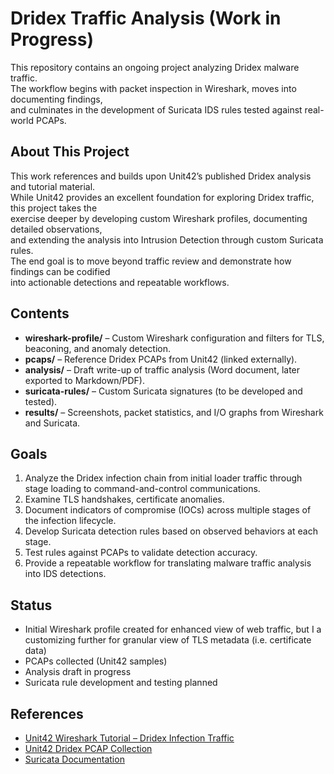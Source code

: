# Dridex Traffic Analysis (Work in Progress)
This repository contains an ongoing project analyzing Dridex malware traffic.  
The workflow begins with packet inspection in Wireshark, moves into documenting findings,  
and culminates in the development of Suricata IDS rules tested against real-world PCAPs.

## About This Project
This work references and builds upon Unit42’s published Dridex analysis and tutorial material.  
While Unit42 provides an excellent foundation for exploring Dridex traffic, this project takes the  
exercise deeper by developing custom Wireshark profiles, documenting detailed observations,  
and extending the analysis into Intrusion Detection through custom Suricata rules.  
The end goal is to move beyond traffic review and demonstrate how findings can be codified  
into actionable detections and repeatable workflows.

## Contents
- **wireshark-profile/** – Custom Wireshark configuration and filters for TLS, beaconing, and anomaly detection.
- **pcaps/** – Reference Dridex PCAPs from Unit42 (linked externally).
- **analysis/** – Draft write-up of traffic analysis (Word document, later exported to Markdown/PDF).
- **suricata-rules/** – Custom Suricata signatures (to be developed and tested).
- **results/** – Screenshots, packet statistics, and I/O graphs from Wireshark and Suricata.

## Goals
1. Analyze the Dridex infection chain from initial loader traffic through stage loading to command-and-control communications.  
2. Examine TLS handshakes, certificate anomalies.  
3. Document indicators of compromise (IOCs) across multiple stages of the infection lifecycle.  
4. Develop Suricata detection rules based on observed behaviors at each stage.  
5. Test rules against PCAPs to validate detection accuracy.  
6. Provide a repeatable workflow for translating malware traffic analysis into IDS detections.  

## Status
- Initial Wireshark profile created for enhanced view of web traffic, but I a customizing further for granular view of TLS metadata (i.e. certificate data)
- PCAPs collected (Unit42 samples)  
- Analysis draft in progress  
- Suricata rule development and testing planned 

## References
- [Unit42 Wireshark Tutorial – Dridex Infection Traffic](https://unit42.paloaltonetworks.com/wireshark-tutorial-dridex-infection-traffic/)  
- [Unit42 Dridex PCAP Collection](https://github.com/pan-unit42/wireshark-tutorial-Dridex-traffic/)  
- [Suricata Documentation](https://suricata.readthedocs.io/en/latest/)
